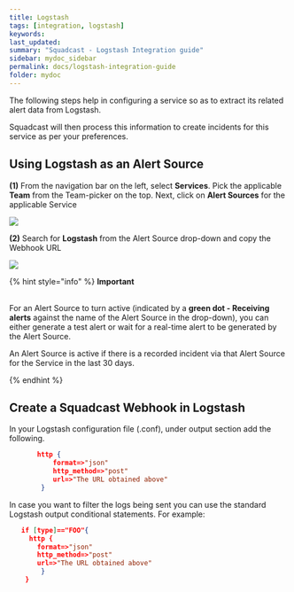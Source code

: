 ```yaml
---
title: Logstash
tags: [integration, logstash]
keywords: 
last_updated: 
summary: "Squadcast - Logstash Integration guide"
sidebar: mydoc_sidebar
permalink: docs/logstash-integration-guide
folder: mydoc
---
```


The following steps help in configuring a service so as to extract its related alert data from Logstash.
 
Squadcast will then process this information to create incidents for this service as per your preferences.

## Using Logstash as an Alert Source

**(1)** From the navigation bar on the left, select **Services**. Pick the applicable **Team** from the Team-picker on the top. Next, click on **Alert Sources** for the applicable Service

![](../../.gitbook/assets/alert\_source\_1.png)

**(2)** Search for **Logstash** from the Alert Source drop-down and copy the Webhook URL

![](../../.gitbook/assets/logstash\_1.png)

{% hint style="info" %} 
<b>Important</b><br/><br/>
<p>For an Alert Source to turn active (indicated by a <b>green dot - Receiving alerts</b> against the name of the Alert Source in the drop-down), you can either generate a test alert or wait for a real-time alert to be generated by the Alert Source.</p>
<p>An Alert Source is active if there is a recorded incident via that Alert Source for the Service in the last 30 days.</p>
{% endhint %}

## Create a Squadcast Webhook in Logstash

In your Logstash configuration file (.conf), under output section add the following.

```json
       http {
           format=>"json"
           http_method=>"post"
           url=>"The URL obtained above"
        }
```

In case you want to filter the logs being sent you can use the standard Logstash output conditional statements. For example:

```json
   if [type]=="FOO"{
     http {
       format=>"json"
       http_method=>"post"
       url=>"The URL obtained above"
        }
    }
```